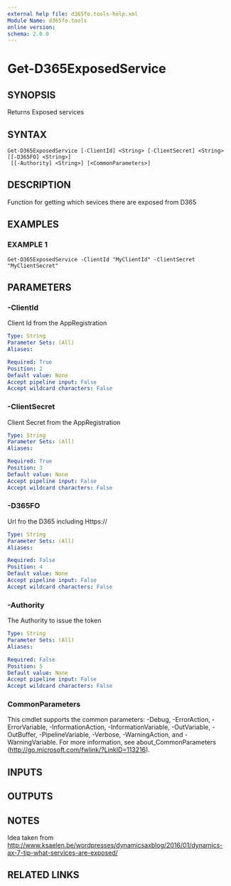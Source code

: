 ```yaml
---
external help file: d365fo.tools-help.xml
Module Name: d365fo.tools
online version:
schema: 2.0.0
---
```


# Get-D365ExposedService

## SYNOPSIS
Returns Exposed services

## SYNTAX

```
Get-D365ExposedService [-ClientId] <String> [-ClientSecret] <String> [[-D365FO] <String>]
 [[-Authority] <String>] [<CommonParameters>]
```

## DESCRIPTION
Function for getting which sevices there are exposed from D365

## EXAMPLES

### EXAMPLE 1
```
Get-D365ExposedService -ClientId "MyClientId" -ClientSecret "MyClientSecret"
```

## PARAMETERS

### -ClientId
Client Id from the AppRegistration

```yaml
Type: String
Parameter Sets: (All)
Aliases:

Required: True
Position: 2
Default value: None
Accept pipeline input: False
Accept wildcard characters: False
```

### -ClientSecret
Client Secret from the AppRegistration

```yaml
Type: String
Parameter Sets: (All)
Aliases:

Required: True
Position: 3
Default value: None
Accept pipeline input: False
Accept wildcard characters: False
```

### -D365FO
Url fro the D365 including Https://

```yaml
Type: String
Parameter Sets: (All)
Aliases:

Required: False
Position: 4
Default value: None
Accept pipeline input: False
Accept wildcard characters: False
```

### -Authority
The Authority to issue the token

```yaml
Type: String
Parameter Sets: (All)
Aliases:

Required: False
Position: 5
Default value: None
Accept pipeline input: False
Accept wildcard characters: False
```

### CommonParameters
This cmdlet supports the common parameters: -Debug, -ErrorAction, -ErrorVariable, -InformationAction, -InformationVariable, -OutVariable, -OutBuffer, -PipelineVariable, -Verbose, -WarningAction, and -WarningVariable.
For more information, see about_CommonParameters (http://go.microsoft.com/fwlink/?LinkID=113216).

## INPUTS

## OUTPUTS

## NOTES
Idea taken from http://www.ksaelen.be/wordpresses/dynamicsaxblog/2016/01/dynamics-ax-7-tip-what-services-are-exposed/

## RELATED LINKS
